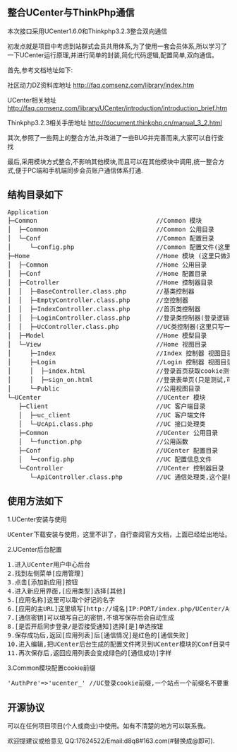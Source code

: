 ﻿## 整合UCenter与ThinkPhp通信
本次接口采用UCenter1.6.0和Thinkphp3.2.3整合双向通信

初发点就是项目中考虑到站群式会员共用体系,为了使用一套会员体系,所以学习了一下UCenter运行原理,并进行简单的封装,简化代码逻辑,配置简单,双向通信。

首先,参考文档地址如下:

社区动力DZ资料库地址 http://faq.comsenz.com/library/index.htm

UCenter相关地址 http://faq.comsenz.com/library/UCenter/introduction/introduction_brief.htm

Thinkphp3.2.3相关手册地址 http://document.thinkphp.cn/manual_3_2.html

其次,参照了一些网上的整合方法,并改进了一些BUG并完善而来,大家可以自行查找

最后,采用模块方式整合,不影响其他模块,而且可以在其他模块中调用,统一整合方式,便于PC端和手机端同步会员账户通信体系打通.

## 结构目录如下

<pre>
Application
├─Common                                //Common 模块
│  ├─Common                             //Common 公用目录
│  └─Conf                               //Common 配置目录
│     └─config.php                      //Common 配置文件(这里可以配置cookie前缀,每个站点一个,防止冲突)
├─Home                                  //Home 模块 (这里只做测试用,便于你自己理解)
│  ├─Common                             //Home 公用目录
│  ├─Conf                               //Home 配置目录
│  ├─Cotroller                          //Home 控制器目录
│  │  ├─BaseController.class.php        //基类控制器
│  │  ├─EmptyController.class.php       //空控制器
│  │  ├─IndexController.class.php       //首页类控制器
│  │  ├─LoginController.class.php       //登录类控制器(登录逻辑在这个里面处理)
│  │  ├─UcController.class.php          //UC类控制器(这里只写一些基础示例,个人可以自行完善)
│  ├─Model                              //Home 模型目录
│  └─View                               //Home 视图目录
│     ├─Index                           //Index 控制器 视图目录
│     ├─Login                           //Login 控制器 视图目录
│     │  ├─index.html                   //登录首页获取cookie测试
│     │  ├─sign_on.html                 //登录表单页(只是测试,可自己完善,如果注册需自己完善,可以借鉴这个)
│     └─Public                          //公用视图目录
└─UCenter                               //UCenter 模块
   ├─Client                             //UC 客户端目录
   │  ├─uc_client                       //UC 客户端文件
   │  └─UcApi.class.php                 //UC 接口处理类
   ├─Common                             //UCenter 公用目录
   │  └─function.php                    //公用函数
   ├─Conf                               //UCenter 配置目录
   │  └─config.php                      //UC 配置信息文件
   └─Controller                         //UCenter 控制器目录
      └─ApiController.class.php         //UC 通信处理类,这个是核心类,在UCenter后台配置(可以自行写你的逻辑)
</pre>

## 使用方法如下

1.UCenter安装与使用
<pre>
UCenter下载安装与使用，这里不讲了，自行查阅官方文档，上面已经给出地址。
</pre>
2.UCenter后台配置
<pre>
1.进入UCenter用户中心后台
2.找到左侧菜单[应用管理]
3.点击[添加新应用]按钮
4.进入新应用界面,[应用类型]选择[其他]
5.[应用名称]这里可以取个好记的名字
6.[应用的主URL]这里填写[http://域名|IP:PORT/index.php/UCenter/Api]
7.[通信密钥]可以填写自己的密钥,不填写保存后会自动生成
8.[是否开启同步登录/是否接受通知]选择[是]单选按钮
9.保存成功后,返回[应用列表]后[通信情况]是红色的[通信失败]
10.进入编辑,把UCenter后台生成的配置文件拷贝到UCenter模块的Conf目录中的config.php文件中保存即可(可参考我写的文件).
11.再次保存后,返回应用列表会变成绿色的[通信成功]字样
</pre>
3.Common模块配置cookie前缀
<pre>
'AuthPre'=>'ucenter_' //UC登录cookie前缀,一个站点一个前缀名不要重复
</pre>

## 开源协议

可以在任何项目项目(个人或商业)中使用。如有不清楚的地方可以联系我。

欢迎提建议或给意见 QQ:17624522/Email:d8q8#163.com(#替换成@即可).